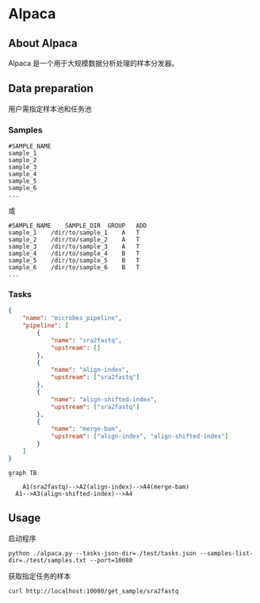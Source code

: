 # Alpaca

## About Alpaca

Alpaca 是一个用于大规模数据分析处理的样本分发器。

## Data preparation

用户需指定样本池和任务池

### Samples

```
#SAMPLE_NAME
sample_1
sample_2
sample_3
sample_4
sample_5
sample_6
...
```

或

```
#SAMPLE_NAME	SAMPLE_DIR	GROUP	ADD
sample_1	/dir/to/sample_1	A	T
sample_2	/dir/to/sample_2	A	T
sample_3	/dir/to/sample_3	A	T
sample_4	/dir/to/sample_4	B	T
sample_5	/dir/to/sample_5	B	T
sample_6	/dir/to/sample_6	B	T
...
```

### Tasks

```json
{
    "name": "microbes_pipeline", 
    "pipeline": [
        {
            "name": "sra2fastq", 
            "upstream": []
        }, 
        {
            "name": "align-index", 
            "upstream": ["sra2fastq"]
        }, 
        {
            "name": "align-shifted-index", 
            "upstream": ["sra2fastq"]
        }, 
        {
            "name": "merge-bam", 
            "upstream": ["align-index", "align-shifted-index"]
        }
    ]
}
```

```mermaid
graph TB

	A1(sra2fastq)-->A2(align-index)-->A4(merge-bam)
  A1-->A3(align-shifted-index)-->A4
```

## Usage

启动程序

```shell
python ./alpaca.py --tasks-json-dir=./test/tasks.json --samples-list-dir=./test/samples.txt --port=10080
```

获取指定任务的样本

```shell
curl http://localhost:10080/get_sample/sra2fastq
```

